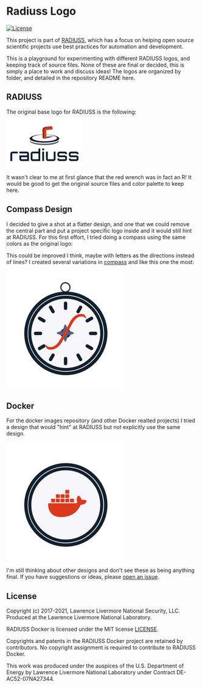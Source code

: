 # Radiuss Logo

[![License](https://img.shields.io/badge/License-MIT%203--Clause-blue.svg)](https://github.com/rse-radiuss/radius-docker/blob/main/LICENSE)

This project is part of [RADIUSS](https://computing.llnl.gov/projects/radiuss), which
has a focus on helping open source scientific projects use best practices for
automation and development.

This is a playground for experimenting with different RADIUSS logos, and keeping
track of source files. None of these are final or decided, this is simply a place to
work and discuss ideas! The logos are organized by folder, and detailed in the repository
README here.

## RADIUSS

The original base logo for RADIUSS is the following:

![original/logo.jpg](original/logo.jpg)


It wasn't clear to me at first glance that the red wrench was in fact an R!
It would be good to get the original source files and color palette to keep here.

## Compass Design

I decided to give a shot at a flatter design, and one that we could remove
the central part and put a project specific logo inside and it would still
hint at RADIUSS. For this first effort, I tried doing a compass using the
same colors as the original logo:


This could be improved I think, maybe with letters as the directions instead
of lines? I created several variations in [compass](compass) and like this one the most:

![compass/rse-radiuss-pin.png](compass/rse-radiuss-pin.png)


## Docker

For the docker images repository (and other Docker realted projects) I tried a
design that would "hint" at RADIUSS but not explicitly use the same design.

![docker/rse-radiuss-docker.png](docker/rse-radiuss-docker.png)

I'm still thinking about other designs and don't see these as being anything
final. If you have suggestions or ideas, please [open an issue](https://github.com/rse-radiuss/logo/issues/).


License
-------

Copyright (c) 2017-2021, Lawrence Livermore National Security, LLC. 
Produced at the Lawrence Livermore National Laboratory.

RADIUSS Docker is licensed under the MIT license [LICENSE](./LICENSE).

Copyrights and patents in the RADIUSS Docker project are retained by
contributors. No copyright assignment is required to contribute to RADIUSS
Docker.

This work was produced under the auspices of the U.S. Department of
Energy by Lawrence Livermore National Laboratory under Contract
DE-AC52-07NA27344.
